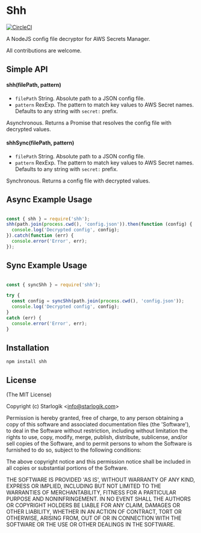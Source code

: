 # Shh 
[![CircleCI](https://circleci.com/gh/starlogik/shh.svg?style=svg)](https://circleci.com/gh/starlogik/shh)

A NodeJS config file decryptor for AWS Secrets Manager.

All contributions are welcome.

## Simple API

#### shh(filePath, pattern)

* `filePath` String. Absolute path to a JSON config file.
* `pattern` RexExp. The pattern to match key values to AWS Secret names. Defaults to any string with `secret:` prefix.

Asynchronous. Returns a Promise that resolves the config file with decrypted values.

#### shhSync(filePath, pattern)

* `filePath` String. Absolute path to a JSON config file.
* `pattern` RexExp. The pattern to match key values to AWS Secret names. Defaults to any string with `secret:` prefix.

Synchronous. Returns a config file with decrypted values.

## Async Example Usage

``` js

const { shh } = require('shh');
shh(path.join(process.cwd(), 'config.json')).then(function (config) {
  console.log('Decrypted config', config);
}).catch(function (err) {
  console.error('Error', err);
});

```

## Sync Example Usage

``` js

const { syncShh } = require('shh');

try {
  const config = syncShh(path.join(process.cwd(), 'config.json'));
  console.log('Decrypted config', config);
}
catch (err) {
  console.error('Error', err);
}

```

## Installation

```
npm install shh
```

## License

(The MIT License)

Copyright (c) Starlogik &lt;info@starlogik.com&gt;

Permission is hereby granted, free of charge, to any person obtaining
a copy of this software and associated documentation files (the
'Software'), to deal in the Software without restriction, including
without limitation the rights to use, copy, modify, merge, publish,
distribute, sublicense, and/or sell copies of the Software, and to
permit persons to whom the Software is furnished to do so, subject to
the following conditions:

The above copyright notice and this permission notice shall be
included in all copies or substantial portions of the Software.

THE SOFTWARE IS PROVIDED 'AS IS', WITHOUT WARRANTY OF ANY KIND,
EXPRESS OR IMPLIED, INCLUDING BUT NOT LIMITED TO THE WARRANTIES OF
MERCHANTABILITY, FITNESS FOR A PARTICULAR PURPOSE AND NONINFRINGEMENT.
IN NO EVENT SHALL THE AUTHORS OR COPYRIGHT HOLDERS BE LIABLE FOR ANY
CLAIM, DAMAGES OR OTHER LIABILITY, WHETHER IN AN ACTION OF CONTRACT,
TORT OR OTHERWISE, ARISING FROM, OUT OF OR IN CONNECTION WITH THE
SOFTWARE OR THE USE OR OTHER DEALINGS IN THE SOFTWARE.